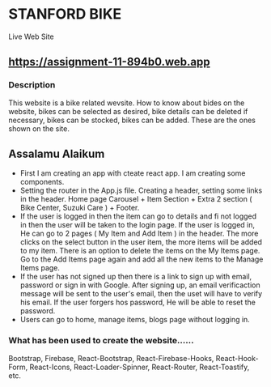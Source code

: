 # STANFORD BIKE

Live Web Site
## https://assignment-11-894b0.web.app


### Description 
 This website is a bike related wevsite. How to know about bides on the website, bikes can be selected as desired, bike details can be deleted if necessary, bikes can be stocked, bikes can be added. These are the ones shown on the site.

## Assalamu Alaikum 
- First I am creating an app with cteate react app. I am creating some components. 
- Setting the router in the App.js file. Creating a header, setting some links in the header. Home page Carousel + Item Section + Extra 2 section ( Bike Center, Suzuki Care ) + Footer.
- If the user is logged in then the item can go to details and fi not logged in then the user will be taken to the login page. If the user is logged in, He can go to 2 pages ( My Item and Add Item ) in the header. The more clicks on the select button in the user item, the more items will be added to my item. There is an option to delete the items on the My Items page. Go to the Add Items page again and add all the new items to the Manage Items page.
- If the user has not signed up then there is a link to sign up with email, password or sign in with Google. After signing up, an email verificaction message will be sent to the user's email, then the uset will have to verify his email. If the user forgers hos password, He will be able to reset the password.
- Users can go to home, manage items, blogs page without logging in.


### What has been used to create the website...... 
Bootstrap, Firebase, React-Bootstrap, React-Firebase-Hooks, React-Hook-Form, React-Icons, React-Loader-Spinner, React-Router, React-Toastify, etc.
